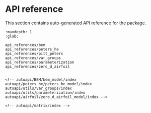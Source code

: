 # API reference 
This section contains auto-generated API reference for the package.

```{toctree}
:maxdepth: 1
:glob:

api_references/bem
api_references/peters_he
api_references/pitt_peters
api_references/var_groups
api_references/parameterization
api_references/zero_d_airfoil


<!-- autoapi/BEM/bem_model/index
autoapi/peters_he/peters_he_model/index
autoapi/utils/var_groups/index
autoapi/utils/parameterization/index
autoapi/airfoil/zero_d_airfoil_model/index -->

<!-- autoapi/matrix/index -->
```